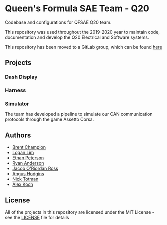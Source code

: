 # Queen's Formula SAE Team - Q20

Codebase and configurations for QFSAE Q20 team.

This repository was used throughout the 2019-2020 year to maintain code, documentation and develop the Q20 Electrical and Software systems. 

This repository has been moved to a GitLab group, which can be found [here](https://code.engineering.queensu.ca/qfsae)


## Projects

### Dash Display

### Harness

### Simulator
The team has developed a pipeline to simulate our CAN communication protocols through the game Assetto Corsa. 

## Authors
- [Brent Champion](https://github.com/bchampp)
- [Logan Lim](https://github.com/llim1)
- [Ethan Peterson](https://github.com/ethanmpeterson)
- [Ryan Anderson](https://github.com/ryan-and)
- [Jacob O'Riordan Ross](https://github.com/JacobORiordanRoss)
- [Angus Hodgins](https://github.com/angushodgins)
- [Nick Totman](https://github.com/necm77)
- [Alex Koch](https://github.com/alexkoch14)

## License
All of the projects in this repository are licensed under the MIT License - see the [LICENSE](https://github.com/Q20/blob/master/LICENSE) file for details